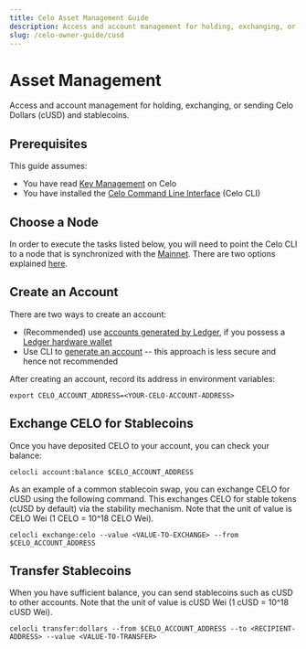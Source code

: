```yaml
---
title: Celo Asset Management Guide
description: Access and account management for holding, exchanging, or sending Celo Dollars (cUSD) and stablecoins. 
slug: /celo-owner-guide/cusd
---
```

# Asset Management 

Access and account management for holding, exchanging, or sending Celo Dollars (cUSD) and stablecoins. 

## Prerequisites

This guide assumes:

- You have read [Key Management](/validator-guide/key-management/summary.md) on Celo
- You have installed the [Celo Command Line Interface](/command-line-interface/introduction.md) (Celo CLI)

## Choose a Node

In order to execute the tasks listed below, you will need to point the Celo CLI to a node that is synchronized with the [Mainnet](../getting-started/mainnet). There are two options explained [here](celo-holder-guide/quick-start.md#deployment).

## Create an Account

There are two ways to create an account:

- (Recommended) use [accounts generated by Ledger](celo-holder-guide/ledger.md), if you possess a [Ledger hardware wallet](https://shop.ledger.com/products/ledger-nano-s)
- Use CLI to [generate an account](getting-started/mainnet/running-a-full-node-in-mainnet.md#create-an-account-and-get-its-address) -- this approach is less secure and hence not recommended

After creating an account, record its address in environment variables:

```
export CELO_ACCOUNT_ADDRESS=<YOUR-CELO-ACCOUNT-ADDRESS>
```

## Exchange CELO for Stablecoins

Once you have deposited CELO to your account, you can check your balance:

```
celocli account:balance $CELO_ACCOUNT_ADDRESS
```

As an example of a common stablecoin swap, you can exchange CELO for cUSD using the following command. This exchanges CELO for stable tokens (cUSD by default) via the stability mechanism. Note that the unit of value is CELO Wei (1 CELO = 10^18 CELO Wei).

```
celocli exchange:celo --value <VALUE-TO-EXCHANGE> --from $CELO_ACCOUNT_ADDRESS
```

## Transfer Stablecoins

When you have sufficient balance, you can send stablecoins such as cUSD to other accounts. Note that the unit of value is cUSD Wei (1 cUSD = 10^18 cUSD Wei).

```
celocli transfer:dollars --from $CELO_ACCOUNT_ADDRESS --to <RECIPIENT-ADDRESS> --value <VALUE-TO-TRANSFER>
```
